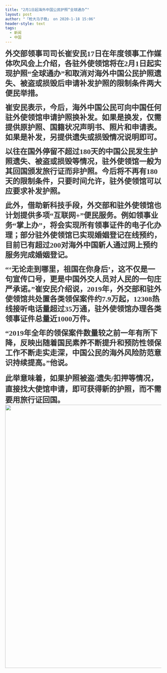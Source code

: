 ```yaml
---
title: "2月1日起海外中国公民护照“全球通办”"
layout: post
author: "「枪大马子稳」 on 2020-1-18 15:06"
header-style: text
tags:
  - 新闻
  - 中国
---
```


<head></head>
<body>
 <p style="line-height:32px;text-indent:nullem;text-align:left"><font style="color:rgb(51, 51, 51)"><font face="楷体, 楷体_GB2312"><font size="5"><strong>外交部领事司司长崔安民17日在年度领事工作媒体吹风会上介绍，各驻外使领馆将在2月1日起实现护照“全球通办”和取消对海外中国公民护照遗失、被盗或损毁后申请补发护照的限制条件两大便民举措。</strong></font></font></font></p>
 <p style="line-height:32px;text-indent:nullem;text-align:left"><font style="color:rgb(51, 51, 51)"><font face="楷体, 楷体_GB2312"><font size="5"><strong>崔安民表示，今后，海外中国公民可向中国任何驻外使领馆申请护照换补发。如果是换发，仅需提供原护照、国籍状况声明书、照片和申请表。如果是补发，另提供遗失或损毁情况说明即可。</strong></font></font></font></p>
 <p style="line-height:32px;text-indent:nullem;text-align:left"><font style="color:rgb(51, 51, 51)"><font face="楷体, 楷体_GB2312"><font size="5"><strong>以往在国外停留不超过180天的中国公民发生护照遗失、被盗或损毁等情况，驻外使领馆一般为其回国颁发旅行证而非护照。今后将不再有180天的限制条件，只要时间允许，驻外使领馆可以应要求补发护照。</strong></font></font></font></p>
 <p style="line-height:32px;text-indent:nullem;text-align:left"><font style="color:rgb(51, 51, 51)"><font face="楷体, 楷体_GB2312"><font size="5"><strong>此外，借助新科技手段，外交部和驻外使领馆也计划提供多项“互联网+”便民服务。例如领事业务“掌上办”，将会实现所有领事证件的电子化办理；部分驻外使领馆已实现婚姻登记在线预约，目前已有超过200对海外中国新人通过网上预约服务完成婚姻登记。</strong></font></font></font></p>
 <p style="line-height:32px;text-indent:nullem;text-align:left"><font style="color:rgb(51, 51, 51)"><font face="楷体, 楷体_GB2312"><font size="5"><strong>“‘无论走到哪里，祖国在你身后’，这不仅是一句宣传口号，更是中国外交人员对人民的一句庄严承诺。”崔安民介绍说，2019年，外交部和驻外使领馆共处置各类领保案件约7.9万起，12308热线接听电话量超过35万通，驻外使领馆办理各类领事证件总量近1000万件。</strong></font></font></font></p>
 <p style="line-height:32px;text-indent:nullem;text-align:left"><font style="color:rgb(51, 51, 51)"><font face="楷体, 楷体_GB2312"><font size="5"><strong>“2019年全年的领保案件数量较之前一年有所下降，反映出随着国民素养不断提升和预防性领保工作不断走实走深，中国公民的海外风险防范意识持续提高。”他说。</strong></font></font></font></p> 
 <div align="left"> 
  <font style="color:rgb(64, 64, 64)"></font> 
 </div> 
 <div align="left"> 
  <font style="color:rgb(51, 51, 51)"><font face="楷体, 楷体_GB2312"><font size="5"><strong>此举意味着，如果护照被盗/遗失/扣押等情况，直接找大使馆申请，即可获得新的护照，而不需要用旅行证回国。</strong></font></font></font> 
 </div> 
 <div align="left"> 
  <font style="color:rgb(51, 51, 51)"></font> 
 </div> 
 <div align="left"> 
  <font style="color:rgb(51, 51, 51)"> 
   <ignore_js_op> 
    <img aid="1328133" src="https://bbs.boniu123.cc/data/attachment/forum/202001/18/141837l7rkmwekplcm8arv.jpg" zoomfile="data/attachment/forum/202001/18/141837l7rkmwekplcm8arv.jpg" file="data/attachment/forum/202001/18/141837l7rkmwekplcm8arv.jpg" width="850" inpost="1"> 
    <div class="tip tip_4 aimg_tip" id="aimg_1328133_menu" style="position: absolute; display: none" disautofocus="true"> 
     <div class="xs0"> 
      <p><strong>photo_2020-01-18_14-18-14.jpg</strong> <em class="xg1">(137.69 KB, 下载次数: 0)</em></p> 
      <p> <a href="forum.php?mod=attachment&amp;aid=MTMyODEzM3w0MjllMWQzZnwxNTc5MzM0NDg2fDB8NTUzNDMw&amp;nothumb=yes" target="_blank">下载附件</a> &nbsp;<a href="javascript:;" onclick="showWindow(this.id, this.getAttribute('url'), 'get', 0);" id="savephoto_1328133" url="home.php?mod=spacecp&amp;ac=album&amp;op=saveforumphoto&amp;aid=1328133&amp;handlekey=savephoto_1328133">保存到相册</a> </p> 
      <p class="xg1 y"><span title="2020-1-18 14:18">1&nbsp;小时前</span> 上传</p> 
     </div> 
     <div class="tip_horn"></div> 
    </div> 
   </ignore_js_op> </font> 
 </div> 
 <div align="left"> 
  <font style="color:rgb(51, 51, 51)"></font> 
 </div>
 <br>
</body>


